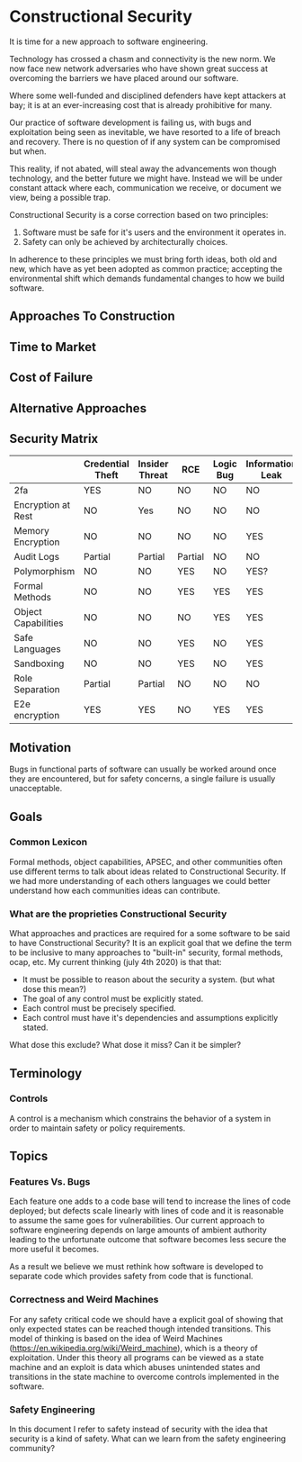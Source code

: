 
# Constructional Security

It is time for a new approach to software engineering.

Technology has crossed a chasm and connectivity is the new norm. We now face new network adversaries who have shown great success at overcoming the barriers we have placed around our software.

Where some well-funded and disciplined defenders have kept attackers at bay; it is at an ever-increasing cost that is already prohibitive for many.
 
Our practice of software development is failing us, with bugs and exploitation being seen as inevitable, we have resorted to a life of breach and recovery. There is no question of if any system can be compromised but when.

This reality, if not abated, will steal away the advancements won though technology, and the better future we might have. Instead we will be under constant attack where each, communication we receive, or document we view, being a possible trap.

Constructional Security is a corse correction based on two principles:

1. Software must be safe for it's users and the environment it operates in.
2. Safety can only be achieved by architecturally choices.

In adherence to these principles we must bring forth ideas, both old and new, which have as yet been adopted as common practice; accepting the environmental shift which demands fundamental changes to how we build software.

## Approaches To Construction

## Time to Market

## Cost of Failure

## Alternative Approaches

## Security Matrix
|                   |Credential Theft |Insider Threat |RCE    |Logic Bug|Information Leak|Backdoor|Phishing|Social Engineering|
|---                |---              |---            |---    |---      |--              |--      |--      |--                |
|2fa                |YES              |NO             |NO     |NO       |NO              |NO      |YES     |NO?               |
|Encryption at Rest |NO               |Yes            |NO     |NO       |NO              |NO      |NO      |NO                |
|Memory Encryption  |NO               |NO             |NO     |NO       |YES             |NO      |NO      |NO                |
|Audit Logs         |Partial          |Partial        |Partial|NO       |NO              |NO      |YES     |YES               |
|Polymorphism       |NO               |NO             |YES    |NO       |YES?            |NO      |NO      |NO                |
|Formal Methods     |NO               |NO             |YES    |YES      |YES             |YES     |NO      |NO                |
|Object Capabilities|NO               |NO             |NO     |YES      |YES             |NO      |NO      |NO                |
|Safe Languages     |NO               |NO             |YES    |NO       |YES             |NO      |NO      |NO                |
|Sandboxing         |NO               |NO             |YES    |NO       |YES             |YES     |NO      |NO                |
|Role Separation    |Partial          |Partial        |NO     |NO       |NO              |NO      |YES     |YES               |
|E2e encryption     |YES              |YES            |NO     |YES      |YES             |YES     |YES     |NO                |

## Motivation


Bugs in functional parts of software can usually be worked around once they are encountered, but for safety concerns, a single failure is usually unacceptable.

## Goals

### Common Lexicon

Formal methods, object capabilities, APSEC, and other communities often use different terms to talk about ideas related to Constructional Security. If we had more understanding of each others languages we could better understand how each communities ideas can contribute.

### What are the proprieties Constructional Security

What approaches and practices are required for a some software to be said to have Constructional Security? It is an explicit goal that we define the term to be inclusive to many approaches to "built-in" security, formal methods, ocap, etc. My current thinking (july 4th 2020) is that that:

 - It must be possible to reason about the security a system. (but what dose this mean?)
 - The goal of any control must be explicitly stated.
 - Each control must be precisely specified.
 - Each control must have it's dependencies and assumptions explicitly stated.

 What dose this exclude? What dose it miss? Can it be simpler?

## Terminology

### Controls
A control is a mechanism which constrains the behavior of a system in order to maintain safety or policy requirements. 

## Topics

### Features Vs. Bugs
Each feature one adds to a code base will tend to increase the lines of code deployed; but defects scale linearly with lines of code and it is reasonable to assume the same goes for vulnerabilities. Our current approach to software engineering depends on large amounts of ambient authority leading to the unfortunate outcome that software becomes less secure the more useful it becomes.

As a result we believe we must rethink how software is developed to separate code which provides safety from code that is functional.

### Correctness and Weird Machines
For any safety critical code we should have a explicit goal of showing that only expected states can be reached though intended transitions. This model of thinking is based on the idea of Weird Machines (https://en.wikipedia.org/wiki/Weird_machine), which is a theory of exploitation. Under this theory all programs can be viewed as a state machine and an exploit is data which abuses unintended states and transitions in the state machine to overcome controls implemented in the software.

### Safety Engineering
In this document I refer to safety instead of security with the idea that security is a kind of safety. What can we learn from the safety engineering community?

